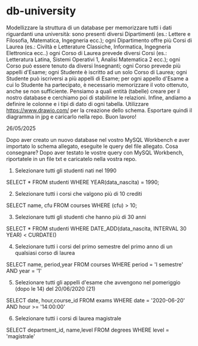 # db-university

Modellizzare la struttura di un database per memorizzare tutti i dati riguardanti una università:
sono presenti diversi Dipartimenti (es.: Lettere e Filosofia, Matematica, Ingegneria ecc.);
ogni Dipartimento offre più Corsi di Laurea (es.: Civiltà e Letterature Classiche, Informatica, Ingegneria Elettronica ecc..)
ogni Corso di Laurea prevede diversi Corsi (es.: Letteratura Latina, Sistemi Operativi 1, Analisi Matematica 2 ecc.);
ogni Corso può essere tenuto da diversi Insegnanti;
ogni Corso prevede più appelli d'Esame;
ogni Studente è iscritto ad un solo Corso di Laurea;
ogni Studente può iscriversi a più appelli di Esame;
per ogni appello d'Esame a cui lo Studente ha partecipato, è necessario memorizzare il voto ottenuto, anche se non sufficiente. Pensiamo a quali entità (tabelle) creare per il nostro database e cerchiamo poi di stabilirne le relazioni. Infine, andiamo a definire le colonne e i tipi di dato di ogni tabella.
Utilizzare https://www.drawio.com/ per la creazione dello schema. Esportare quindi il diagramma in jpg e caricarlo nella repo.
Buon lavoro!

26/05/2025

Dopo aver creato un nuovo database nel vostro MySQL Workbench e aver importato lo schema allegato, eseguite le query del file allegato.
Cosa consegnare?
Dopo aver testato le vostre query con MySQL Workbench, riportatele in un file txt e caricatelo nella vostra repo.

1. Selezionare tutti gli studenti nati nel 1990

SELECT \* FROM studenti WHERE YEAR(data_nascita) = 1990;

2. Selezionare tutti i corsi che valgono più di 10 crediti

SELECT name, cfu FROM courses WHERE (cfu) > 10;

3. Selezionare tutti gli studenti che hanno più di 30 anni

SELECT \* FROM studenti WHERE DATE_ADD(data_nascita, INTERVAL 30 YEAR) < CURDATE()

4. Selezionare tutti i corsi del primo semestre del primo anno di un qualsiasi corso di laurea

SELECT name, period,year FROM courses WHERE period = 'I semestre' AND year = '1'

5. Selezionare tutti gli appelli d'esame che avvengono nel pomeriggio (dopo le 14) del 20/06/2020 (21)

SELECT date, hour,course_id FROM exams WHERE date = '2020-06-20' AND hour >= '14:00:00'

6. Selezionare tutti i corsi di laurea magistrale

SELECT department_id, name,level FROM degrees WHERE level = 'magistrale'
